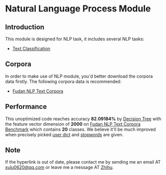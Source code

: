 # Natural Language Process Module

## Introduction
This module is designed for NLP task, it includes several NLP tasks:
* [Text Classification](text_classifier.py)

## Corpora
In order to make use of NLP module, you'd better download the corpora data firstly. The following corpora data is recommended:
* [Fudan NLP Text Corpora](https://share.weiyun.com/67ac1ff60864c564a86181e5e84cd2e4)

## Performance
This unoptimized code reaches accuracy **82.09184%** by [Decision Tree](https://en.wikipedia.org/wiki/Decision_tree) with the feature vector dimension of **2000** on 
[Fudan NLP Text Corpora Benchmark](https://share.weiyun.com/67ac1ff60864c564a86181e5e84cd2e4) which contains **20** classes. We believe it'll be much improved 
when precisely picked [user dict](./user_dict.txt) and [stopwords](./stopwords.txt) are given.


## Note
If the hyperlink is out of date, please contact me by sending me an email AT [xulu0620@qq.com](mailto:xulu0620@qq.com) or leave me a message AT [Zhihu](https://www.zhihu.com/people/xulu-0620/activities).
